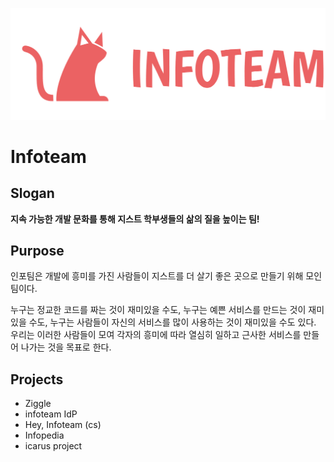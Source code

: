 <!-- markdownlint-disable MD041 -->
![banner](../asset/Infoteam.png)

# Infoteam

## Slogan

**지속 가능한 개발 문화를 통해 지스트 학부생들의 삶의 질을 높이는 팀!**

## Purpose

인포팀은 개발에 흥미를 가진 사람들이 지스트를 더 살기 좋은 곳으로 만들기 위해 모인 팀이다.  
  
누구는 정교한 코드를 짜는 것이 재미있을 수도, 누구는 예쁜 서비스를 만드는 것이 재미있을 수도, 누구는 사람들이 자신의 서비스를 많이 사용하는 것이 재미있을 수도 있다. 우리는 이러한 사람들이 모여 각자의 흥미에 따라 열심히 일하고 근사한 서비스를 만들어 나가는 것을 목표로 한다.

## Projects

- Ziggle
- infoteam IdP
- Hey, Infoteam (cs)
- Infopedia
- icarus project
